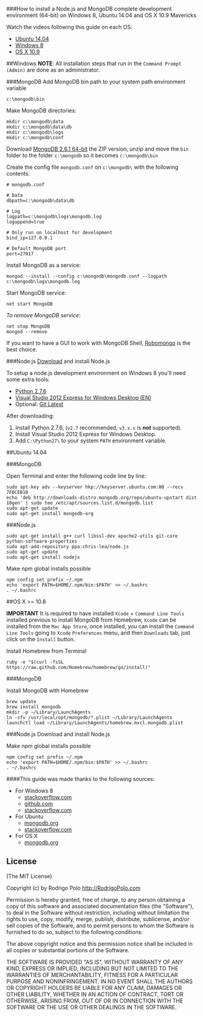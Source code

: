###How to install a Node.js and MongoDB complete development environment (64-bit) on Windows 8, Ubuntu 14.04 and OS X 10.9 Mavericks

Watch the videos following this guide on each OS:

* [Ubuntu 14.04](http://youtu.be/xtDhjzi5va8)
* [Windows 8](http://youtu.be/ryDwG4lDB4o)
* [OS X 10.9](http://youtu.be/fxT_8GbADQg)  

##Windows
**NOTE**: All installation steps that run in the `Command Prompt (Admin)` are done as an administrator.

###MongoDB
Add MongoDB bin path to your system path environment variable

```
c:\mongodb\bin
```

Make MongoDB directories:

```
mkdir c:\mongodb\data
mkdir c:\mongodb\data\db
mkdir c:\mongodb\logs
mkdir c:\mongodb\conf
```

Download [MongoDB 2.6.1 64-bit](https://fastdl.mongodb.org/win32/mongodb-win32-x86_64-2008plus-2.6.1.zip) the ZIP version, unzip and move the `bin` folder to the folder `c:\mongodb` so it becomes `c:\mongodb\bin`

Create the config file `mongodb.conf` on `c:\mongodb\` with the following contents:

```
# mongodb.conf

# Data
dbpath=c:\mongodb\data\db

# Log
logpath=c:\mongodb\logs\mongodb.log
logappend=true

# Only run on localhost for development
bind_ip=127.0.0.1

# Default MongoDB port
port=27017
```

Install MongoDB as a service:

```
mongod --install --config c:\mongodb\mongodb.conf --logpath c:\mongodb\logs\mongodb.log
```

Start MongoDB service:

```
net start MongoDB
```

_To remove MongoDB service_:

```
net stop MongoDB
mongod --remove
```

If you want to have a GUI to work with MongoDB Shell, [Robomongo](http://robomongo.org) is the best choice.


###Node.js
[Download](http://nodejs.org/) and install Node.js

To setup a node.js development environment on Windows 8 you'll need some extra tools:


* [Python 2.7.6](https://www.python.org/ftp/python/2.7.6/python-2.7.6.amd64.msi)
* [Visual Studio 2012 Express for Windows Desktop (EN)](http://download.microsoft.com/download/1/F/5/1F519CC5-0B90-4EA3-8159-33BFB97EF4D9/VS2012_WDX_ENU.iso)
* Optional: [Git Latest](http://git-scm.com/download/win)

After downloading:

1. Install Python 2.7.6, (`v2.7` recommended, `v3.x.x` is __*not*__ supported).
2. Install Visual Studio 2012 Express for Windows Desktop.
3. Add `C:\Python27\` to your system `PATH` environment variable.







##Ubuntu 14.04


###MongoDB

Open Terminal and enter the following code line by line:

```
sudo apt-key adv --keyserver hkp://keyserver.ubuntu.com:80 --recv 7F0CEB10
echo 'deb http://downloads-distro.mongodb.org/repo/ubuntu-upstart dist 10gen' | sudo tee /etc/apt/sources.list.d/mongodb.list
sudo apt-get update
sudo apt-get install mongodb-org
```

###Node.js

```
sudo apt-get install g++ curl libssl-dev apache2-utils git-core python-software-properties
sudo apt-add-repository ppa:chris-lea/node.js
sudo apt-get update
sudo apt-get install nodejs
```


Make npm global installs possible
```
npm config set prefix ~/.npm
echo 'export PATH=$HOME/.npm/bin:$PATH' >> ~/.bashrc 
. ~/.bashrc
```


##OS X >= 10.8

**IMPORTANT** It is required to have installed `Xcode` + `Command Line Tools` installed previous to install MongoDB from Homebrew, `Xcode` can be installed from the `Mac App Store`, once installed, you can install the `Command Line Tools` going to `Xcode` `Preferences` menu, and then `Downloads` tab, just click on the `Install` button.

Install Homebrew from Terminal

```
ruby -e "$(curl -fsSL https://raw.github.com/Homebrew/homebrew/go/install)"
```

###MongoDB

Install MongoDB with Homebrew

```
brew update
brew install mongodb
mkdir -p ~/Library/LaunchAgents
ln -sfv /usr/local/opt/mongodb/*.plist ~/Library/LaunchAgents
launchctl load ~/Library/LaunchAgents/homebrew.mxcl.mongodb.plist
```

###Node.js
Download and install Node.js

Make npm global installs possible
```
npm config set prefix ~/.npm
echo 'export PATH=$HOME/.npm/bin:$PATH' >> ~/.bashrc 
. ~/.bashrc
```


####This guide was made thanks to the following sources:
* For Windows 8
  * [stackoverflow.com](http://stackoverflow.com/a/21366601/218418)
  * [github.com](https://github.com/TooTallNate/node-gyp#installation)
  * [stackoverflow.com](http://stackoverflow.com/a/17934330/218418)
* For Ubuntu
  * [mongodb.org](http://docs.mongodb.org/manual/tutorial/install-mongodb-on-ubuntu/)
  * [stackoverflow.com](http://stackoverflow.com/a/19379795/218418)
* For OS X
  * [mongodb.org](http://docs.mongodb.org/manual/tutorial/install-mongodb-on-os-x/)


## License

(The MIT License)

Copyright (c) by Rodrigo Polo http://RodrigoPolo.com

Permission is hereby granted, free of charge, to any person obtaining a copy
of this software and associated documentation files (the "Software"), to deal
in the Software without restriction, including without limitation the rights
to use, copy, modify, merge, publish, distribute, sublicense, and/or sell
copies of the Software, and to permit persons to whom the Software is
furnished to do so, subject to the following conditions:

The above copyright notice and this permission notice shall be included in
all copies or substantial portions of the Software.

THE SOFTWARE IS PROVIDED "AS IS", WITHOUT WARRANTY OF ANY KIND, EXPRESS OR
IMPLIED, INCLUDING BUT NOT LIMITED TO THE WARRANTIES OF MERCHANTABILITY,
FITNESS FOR A PARTICULAR PURPOSE AND NONINFRINGEMENT. IN NO EVENT SHALL THE
AUTHORS OR COPYRIGHT HOLDERS BE LIABLE FOR ANY CLAIM, DAMAGES OR OTHER
LIABILITY, WHETHER IN AN ACTION OF CONTRACT, TORT OR OTHERWISE, ARISING FROM,
OUT OF OR IN CONNECTION WITH THE SOFTWARE OR THE USE OR OTHER DEALINGS IN
THE SOFTWARE.


